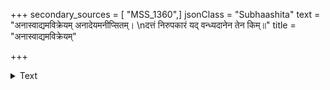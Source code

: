 +++
secondary_sources = [ "MSS_1360",]
jsonClass = "Subhaashita"
text = "अनास्वाद्यमविक्रेयम् अनादेयमनीप्सितम्।  \nदत्तं निरुपकारं यद् वन्ध्यदानेन तेन किम्॥"
title = "अनास्वाद्यमविक्रेयम्"

+++

<details><summary>Text</summary>

अनास्वाद्यमविक्रेयम् अनादेयमनीप्सितम्।  
दत्तं निरुपकारं यद् वन्ध्यदानेन तेन किम्॥
</details>
